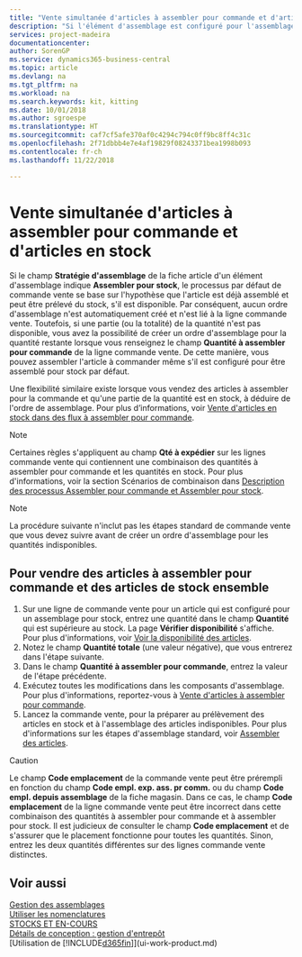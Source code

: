 ```yaml
---
title: "Vente simultanée d'articles à assembler pour commande et d'articles en stock | Microsoft Docs"
description: "Si l'élément d'assemblage est configuré pour l'assemblage pour stock, le processus par défaut de commande vente se base sur l'hypothèse que l'article est déjà assemblé et peut être prélevé du stock, s'il est disponible. Mais si une partie (ou la totalité) de la quantité n'est pas disponible, vous avez la possibilité de créer un ordre d'assemblage pour la quantité restante à la volée."
services: project-madeira
documentationcenter: 
author: SorenGP
ms.service: dynamics365-business-central
ms.topic: article
ms.devlang: na
ms.tgt_pltfrm: na
ms.workload: na
ms.search.keywords: kit, kitting
ms.date: 10/01/2018
ms.author: sgroespe
ms.translationtype: HT
ms.sourcegitcommit: caf7cf5afe370af0c4294c794c0ff9bc8ff4c31c
ms.openlocfilehash: 2f71dbbb4e7e4af19829f08243371bea1998b093
ms.contentlocale: fr-ch
ms.lasthandoff: 11/22/2018

---
```

# <a name="sell-assemble-to-order-items-and-inventory-items-together"></a>Vente simultanée d'articles à assembler pour commande et d'articles en stock
Si le champ **Stratégie d'assemblage** de la fiche article d'un élément d'assemblage indique **Assembler pour stock**, le processus par défaut de commande vente se base sur l'hypothèse que l'article est déjà assemblé et peut être prélevé du stock, s'il est disponible. Par conséquent, aucun ordre d'assemblage n'est automatiquement créé et n'est lié à la ligne commande vente. Toutefois, si une partie (ou la totalité) de la quantité n'est pas disponible, vous avez la possibilité de créer un ordre d'assemblage pour la quantité restante lorsque vous renseignez le champ **Quantité à assembler pour commande** de la ligne commande vente. De cette manière, vous pouvez assembler l'article à commander même s'il est configuré pour être assemblé pour stock par défaut.  

Une flexibilité similaire existe lorsque vous vendez des articles à assembler pour la commande et qu'une partie de la quantité est en stock, à déduire de l'ordre de assemblage. Pour plus d’informations, voir [Vente d'articles en stock dans des flux à assembler pour commande](assembly-how-to-sell-inventory-items-in-assemble-to-order-flows.md).  

> [!NOTE]  
>  Certaines règles s'appliquent au champ **Qté à expédier** sur les lignes commande vente qui contiennent une combinaison des quantités à assembler pour commande et les quantités en stock. Pour plus d'informations, voir la section Scénarios de combinaison dans [Description des processus Assembler pour commande et Assembler pour stock](assembly-assemble-to-order-or-assemble-to-stock.md).  

> [!NOTE]  
>  La procédure suivante n'inclut pas les étapes standard de commande vente que vous devez suivre avant de créer un ordre d'assemblage pour les quantités indisponibles.

## <a name="to-sell-assemble-to-order-items-and-inventory-items-together"></a>Pour vendre des articles à assembler pour commande et des articles de stock ensemble  
1.  Sur une ligne de commande vente pour un article qui est configuré pour un assemblage pour stock, entrez une quantité dans le champ **Quantité** qui est supérieure au stock. La page **Vérifier disponibilité** s'affiche. Pour plus d'informations, voir [Voir la disponibilité des articles](inventory-how-availability-overview.md).
2.  Notez le champ **Quantité totale** (une valeur négative), que vous entrerez dans l'étape suivante.  
3.  Dans le champ **Quantité à assembler pour commande**, entrez la valeur de l'étape précédente.  
4.  Exécutez toutes les modifications dans les composants d'assemblage. Pour plus d'informations, reportez-vous à [Vente d'articles à assembler pour commande](assembly-how-to-sell-items-assembled-to-order.md).  
5.  Lancez la commande vente, pour la préparer au prélèvement des articles en stock et à l'assemblage des articles indisponibles. Pour plus d'informations sur les étapes d'assemblage standard, voir [Assembler des articles](assembly-how-to-assemble-items.md).  

> [!CAUTION]  
>  Le champ **Code emplacement** de la commande vente peut être prérempli en fonction du champ **Code empl. exp. ass. pr comm.** ou du champ **Code empl. depuis assemblage** de la fiche magasin. Dans ce cas, le champ **Code emplacement** de la ligne commande vente peut être incorrect dans cette combinaison des quantités à assembler pour commande et à assembler pour stock. Il est judicieux de consulter le champ **Code emplacement** et de s'assurer que le placement fonctionne pour toutes les quantités. Sinon, entrez les deux quantités différentes sur des lignes commande vente distinctes.  

## <a name="see-also"></a>Voir aussi  
[Gestion des assemblages](assembly-assemble-items.md)  
[Utiliser les nomenclatures](inventory-how-work-BOMs.md)  
[STOCKS ET EN-COURS](inventory-manage-inventory.md)  
[Détails de conception : gestion d'entrepôt](design-details-warehouse-management.md)  
[Utilisation de [!INCLUDE[d365fin](includes/d365fin_md.md)]](ui-work-product.md)

